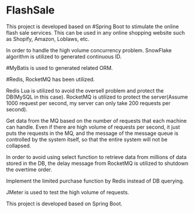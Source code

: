 # FlashSale
This project is developed based on #Spring Boot 
to stimulate the online flash sale services. This can be used in any online shopping website such as Shopify, Amazon, Loblaws, etc.

In order to handle the high volume concurrency problem. SnowFlake algorithm is utilized to generated continuous ID.

#MyBatis 
is used to generated related ORM.

#Redis, RocketMQ 
has been utilized.

Redis Lua is utilized to avoid the oversell problem and protect the DB(MySQL in this case). RocketMQ is utilized to protect the server(Assume 1000 request per second, my server can only take 200 requests per second).

Get data from the MQ based on the number of requests that each machine can handle. Even if there are high volume of requests per second, it just puts the requests in the MQ, and the message of the message queue is controlled by the system itself, so that the entire system will not be collapsed.

In order to avoid using select function to retrieve data from millions of data stored in the DB, the delay message from RocketMQ is utilized to shutdown the overtime order. 

Implement the limited purchase function by Redis instead of DB querying.

JMeter is used to test the high volume of requests.

This project is developed based on Spring Boot.
